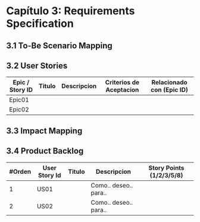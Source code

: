 # Capítulo 3: Requirements Specification
## 3.1 To-Be Scenario Mapping


## 3.2 User Stories

| Epic / Story ID            | Titulo                                    | Descripcion                               | Criterios de Aceptacion               | Relacionado con (Epic ID)   |
|----------------------------|-------------------------------------------| ------------------------------------------|---------------------------------------|-----------------------------|
| Epic01                     |                                           |                                           |                                       |                             |
| Epic02                     |                                           |                                           |                                       |                             |

## 3.3 Impact Mapping


## 3.4 Product Backlog

| #Orden       | User Story Id       | Titulo                               | Descripcion               | Story Points (1/2/3/5/8)   |
|--------------|---------------------|--------------------------------------|---------------------------|----------------------------|
| 1            | US01                |                                      | Como.. deseo.. para..     |                            |
| 2            | US02                |                                      | Como.. deseo.. para..     |                            |
